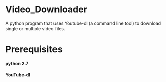 # Video_Downloader
A python program that uses Youtube-dl (a command line tool) to download single or multiple video files.

# Prerequisites 
#### python 2.7
#### YouTube-dl
